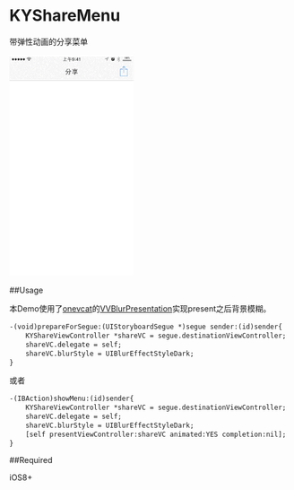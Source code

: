 # KYShareMenu
带弹性动画的分享菜单

![](demo.gif)

##Usage

本Demo使用了[onevcat](https://github.com/onevcat)的[VVBlurPresentation](https://github.com/onevcat/VVBlurPresentation)实现present之后背景模糊。


```
-(void)prepareForSegue:(UIStoryboardSegue *)segue sender:(id)sender{
    KYShareViewController *shareVC = segue.destinationViewController;
    shareVC.delegate = self;
    shareVC.blurStyle = UIBlurEffectStyleDark;
}
```

或者

```
-(IBAction)showMenu:(id)sender{
    KYShareViewController *shareVC = segue.destinationViewController;
    shareVC.delegate = self;
    shareVC.blurStyle = UIBlurEffectStyleDark;
    [self presentViewController:shareVC animated:YES completion:nil];
}
```


##Required

iOS8+
